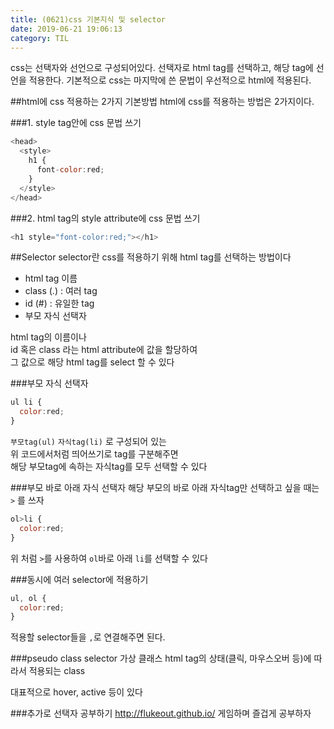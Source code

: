 ```yaml
---
title: (0621)css 기본지식 및 selector
date: 2019-06-21 19:06:13
category: TIL
---
```

css는 선택자와 선언으로 구성되어있다.
선택자로 html tag를 선택하고, 해당 tag에 선언을 적용한다.
기본적으로 css는 마지막에 쓴 문법이 우선적으로 html에 적용된다.

##html에 css 적용하는 2가지 기본방법
html에 css를 적용하는 방법은 2가지이다.

###1. style tag안에 css 문법 쓰기

```js
<head>
  <style>
    h1 {
      font-color:red;
    }
  </style>
</head>
```

###2. html tag의 style attribute에 css 문법 쓰기

```js
<h1 style="font-color:red;"></h1>
```

##Selector
selector란 css를 적용하기 위해 html tag를 선택하는 방법이다  

- html tag 이름
- class (.) : 여러 tag
- id (#) : 유일한 tag
- 부모 자식 선택자

html tag의 이름이나  
id 혹은 class 라는 html attribute에 값을 할당하여  
그 값으로 해당 html tag를 select 할 수 있다  

###부모 자식 선택자
```js
ul li {
  color:red;
}
```

`부모tag(ul)` `자식tag(li)` 로 구성되어 있는  
위 코드에서처럼 띄어쓰기로 tag를 구분해주면  
해당 부모tag에 속하는 자식tag를 모두 선택할 수 있다  

###부모 바로 아래 자식 선택자
해당 부모의 바로 아래 자식tag만 선택하고 싶을 때는 `>` 를 쓰자  

```js
ol>li {
  color:red;
}
```

위 처럼 `>`를 사용하여 `ol`바로 아래 `li`를 선택할 수 있다  

###동시에 여러 selector에 적용하기

```js
ul, ol {
  color:red;
}
```

적용할 selector들을 `,`로 연결해주면 된다.  

###pseudo class selector 가상 클래스
html tag의 상태(클릭, 마우스오버 등)에 따라서 적용되는 class  
  
대표적으로 hover, active 등이 있다  

###추가로 선택자 공부하기
http://flukeout.github.io/ 게임하며 즐겁게 공부하자